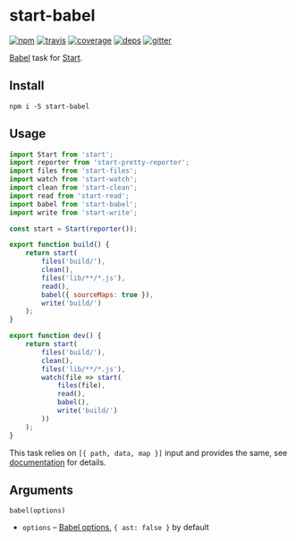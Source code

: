 # start-babel

[![npm](https://img.shields.io/npm/v/start-babel.svg?style=flat-square)](https://www.npmjs.com/package/start-babel)
[![travis](http://img.shields.io/travis/start-runner/babel.svg?style=flat-square)](https://travis-ci.org/start-runner/babel)
[![coverage](https://img.shields.io/codecov/c/github/start-runner/babel.svg?style=flat-square)](https://codecov.io/github/start-runner/babel)
[![deps](https://img.shields.io/gemnasium/start-runner/babel.svg?style=flat-square)](https://gemnasium.com/start-runner/babel)
[![gitter](https://img.shields.io/badge/gitter-join_chat_%E2%86%92-00d06f.svg?style=flat-square)](https://gitter.im/start-runner/start)

[Babel](https://babeljs.io/) task for [Start](https://github.com/start-runner/start).

## Install

```
npm i -S start-babel
```

## Usage

```js
import Start from 'start';
import reporter from 'start-pretty-reporter';
import files from 'start-files';
import watch from 'start-watch';
import clean from 'start-clean';
import read from 'start-read';
import babel from 'start-babel';
import write from 'start-write';

const start = Start(reporter());

export function build() {
    return start(
        files('build/'),
        clean(),
        files('lib/**/*.js'),
        read(),
        babel({ sourceMaps: true }),
        write('build/')
    );
}

export function dev() {
    return start(
        files('build/'),
        clean(),
        files('lib/**/*.js'),
        watch(file => start(
            files(file),
            read(),
            babel(),
            write('build/')
        ))
    );
}
```

This task relies on `[{ path, data, map }]` input and provides the same, see [documentation](https://github.com/start-runner/start#readme) for details.

## Arguments

`babel(options)`

* `options` – [Babel options](https://babeljs.io/docs/usage/options/), `{ ast: false }` by default
